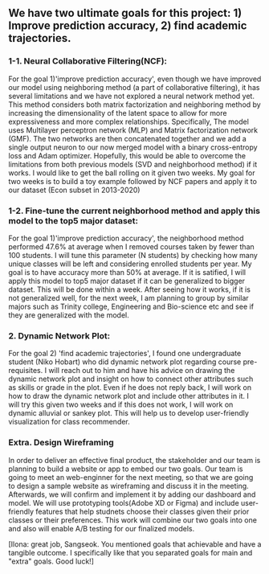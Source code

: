## We have two ultimate goals for this project: 1) Improve prediction accuracy, 2) find academic trajectories. 

### 1-1. Neural Collaborative Filtering(NCF): 
For the goal 1)'improve prediction accuracy', even though we have improved our model using neighboring method (a part of collaborative filtering), it has several limitations and we have not explored a neural network method yet. This method considers both matrix factorization and neighboring method by increasing the dimensionality of the latent space to allow for more expressiveness and more complex relationships. Specifically, The model uses Multilayer perceptron network (MLP) and Matrix factorization network (GMF). The two networks are then concatenated together and we add a single output neuron to our now merged model with a binary cross-entropy loss and Adam optimizer. Hopefully, this would be able to overcome the limitations from both previous models (SVD and neighborhood method) if it works. I would like to get the ball rolling on it given two weeks. My goal for two weeks is to build a toy example followed by NCF papers and apply it to our dataset (Econ subset in 2013-2020) 

### 1-2. Fine-tune the current neighborhood method and apply this model to the top5 major dataset:
For the goal 1)'improve prediction accuracy', the neighborhood method performed 47.6% at average when I removed courses taken by fewer than 100 students. I will tune this parameter (N students) by checking how many unique classes will be left and considering enrolled students per year. My goal is to have accuracy more than 50% at average. If it is satified, I will apply this model to top5 major dataset if it can be generalized to bigger dataset. This will be done within a week. After seeing how it works, if it is not generalized well, for the next week, I am planning to group by similar majors such as Trinity college, Engineering and Bio-science etc and see if they are generalized with the model.

### 2. Dynamic Network Plot: 
For the goal 2) 'find academic trajectories', I found one undergraduate student (Niko Hobart) who did dynamic network plot regarding course pre-requisites. I will reach out to him and have his advice on drawing the dynamic network plot and insight on how to connect other attributes such as skills or grade in the plot. Even if he does not reply back, I will work on how to draw the dynamic network plot and include other attributes in it. I will try this given two weeks and if this does not work, I will work on dynamic alluvial or sankey plot. This will help us to develop user-friendly visualization for class recommender.

### Extra. Design Wireframing
In order to deliver an effective final product, the stakeholder and our team is planning to build a website or app to embed our two goals. Our team is going to meet an web-enginner for the next meeting, so that we are going to design a sample website as wireframing and discuss it in the meeting. Afterwards, we will confirm and implement it by adding our dashboard and model. We will use prototyping tools(Adobe XD or Figma) and include user-friendly features that help studnets choose their classes given their prior classes or their preferences. This work will combine our two goals into one and also will enable A/B testing for our finalized models.

[Ilona: great job, Sangseok. You mentioned goals that achievable and have a tangible outcome. I specifically like that you separated goals for main and "extra" goals.  Good luck!]
